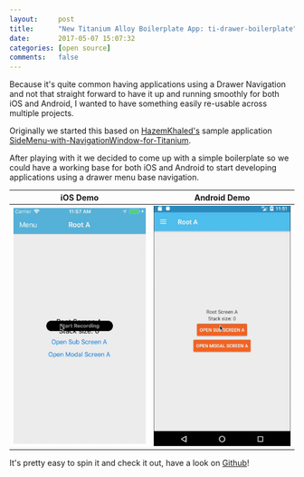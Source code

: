 ```yaml
---
layout:     post
title:      "New Titanium Alloy Boilerplate App: ti-drawer-boilerplate"
date:       2017-05-07 15:07:32
categories: [open source]
comments:   false
---
```


Because it's quite common having applications using a Drawer Navigation and not that straight forward to have it up and running smoothly for both iOS and Android, I wanted to have something easily re-usable across multiple projects.

Originally we started this based on [HazemKhaled's](https://github.com/HazemKhaled) sample application [SideMenu-with-NavigationWindow-for-Titanium](https://github.com/HazemKhaled/SideMenu-with-NavigationWindow-for-Titanium).

After playing with it we decided to come up with a simple boilerplate so we could have a working base for both iOS and Android to start developing applications using a drawer menu base navigation.

<!--more-->

iOS Demo           |  Android Demo
:-----------------:|:-------------------------:
![](https://raw.githubusercontent.com/Cyber-Duck/ti-drawer-boilerplate/master/docs/ios.gif)  |  ![](https://raw.githubusercontent.com/Cyber-Duck/ti-drawer-boilerplate/master/docs/android.gif)

It's pretty easy to spin it and check it out, have a look on [Github](https://github.com/Cyber-Duck/ti-drawer-boilerplate)!
